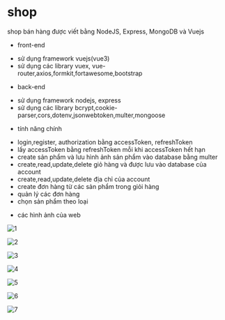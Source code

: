 # shop
shop bán hàng được viết bằng NodeJS, Express, MongoDB và Vuejs

+ front-end
- sử dụng framework vuejs(vue3)
- sử dụng các library vuex, vue-router,axios,formkit,fortawesome,bootstrap




+ back-end
- sử dụng framework nodejs, express
- sử dụng các library bcrypt,cookie-parser,cors,dotenv,jsonwebtoken,multer,mongoose



+ tính năng chính
- login,register, authorization bằng accessToken, refreshToken
- lấy accessToken bằng refreshToken mỗi khi accessToken hết hạn
- create sản phẩm và lưu hình ảnh sản phẩm vào database bằng multer 
- create,read,update,delete giỏ hàng và được lưu vào database của account
- create,read,update,delete địa chỉ của account
- create đơn hàng từ các sản phẩm trong giỏi hàng
- quản lý các đơn hàng
- chọn sản phẩm theo loại

+ các hình ảnh của web

![1](https://user-images.githubusercontent.com/37669300/183291361-0727601a-f972-4bd8-bc97-9d1ea4cca15a.PNG)

![2](https://user-images.githubusercontent.com/37669300/183291363-3616e1de-16ce-4db6-8b5d-474230e6cdfc.PNG)

![3](https://user-images.githubusercontent.com/37669300/183291476-c3efcb78-6230-4be0-9c31-7c4783450377.PNG)

![4](https://user-images.githubusercontent.com/37669300/183291540-2c370616-4e7a-410b-b15a-1e06a07d005b.PNG)

![5](https://user-images.githubusercontent.com/37669300/183291695-c4a2613b-1c2c-4d99-b2dd-4097f16449f0.PNG)

![6](https://user-images.githubusercontent.com/37669300/183291703-b83e5f28-7c19-43b0-9289-8bec6f30a844.PNG)

![7](https://user-images.githubusercontent.com/37669300/183291714-bca8b508-98da-4b06-8c77-23d65ed6ed15.PNG)



